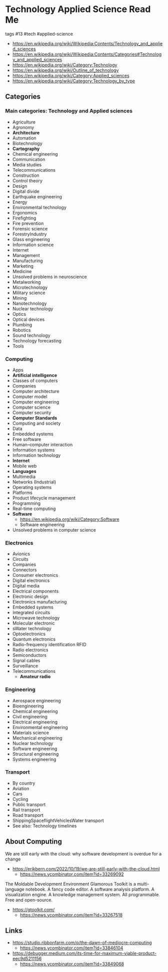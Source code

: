 # Technology Applied Science Read Me

tags #13 #tech #applied-science

* https://en.wikipedia.org/wiki/Wikipedia:Contents/Technology_and_applied_sciences
* https://en.wikipedia.org/wiki/Wikipedia:Contents/Categories#Technology_and_applied_sciences
* https://en.wikipedia.org/wiki/Category:Technology
* https://en.wikipedia.org/wiki/Outline_of_technology
* https://en.wikipedia.org/wiki/Category:Applied_sciences
* https://en.wikipedia.org/wiki/Category:Technology_by_type

## Categories

### Main categories: Technology and Applied sciences

* Agriculture
* Agronomy
* **Architecture**
* Automation
* Biotechnology
* **Cartography**
* Chemical engineering
* Communication
* Media studies
* Telecommunications
* Construction
* Control theory
* Design
* Digital divide
* Earthquake engineering
* Energy
* Environmental technology
* Ergonomics
* Firefighting
* Fire prevention
* Forensic science
* ForestryIndustry
* Glass engineering
* Information science
* Internet
* Management
* Manufacturing
* Marketing
* Medicine
* Unsolved problems in neuroscience
* Metalworking
* Microtechnology
* Military science
* Mining
* Nanotechnology
* Nuclear technology
* Optics
* Optical devices
* Plumbing
* Robotics
* Sound technology
* Technology forecasting
* Tools

### Computing

* Apps
* **Artificial intelligence**
* Classes of computers
* Companies
* Computer architecture
* Computer model
* Computer engineering
* Computer science
* Computer security
* **Computer Standards**
* Computing and society
* Data
* Embedded systems
* Free software
* Human–computer interaction
* Information systems
* Information technology
* **Internet**
* Mobile web
* **Languages**
* Multimedia
* Networks (Industrial)
* Operating systems
* Platforms
* Product lifecycle management
* Programming
* Real-time computing
* **Software**
  * https://en.wikipedia.org/wiki/Category:Software
  * Software engineering
* Unsolved problems in computer science


### Electronics

* Avionics
* Circuits
* Companies
* Connectors
* Consumer electronics
* Digital electronics
* Digital media
* Electrical components
* Electronic design
* Electronics manufacturing
* Embedded systems
* Integrated circuits
* Microwave technology
* Molecular electronic
* sWater technology
* Optoelectronics
* Quantum electronics
* Radio-frequency identification RFID
* Radio electronics
* Semiconductors
* Signal cables
* Surveillance
* Telecommunications
  * **Amateur radio**

### Engineering

* Aerospace engineering
* Bioengineering
* Chemical engineering
* Civil engineering
* Electrical engineering
* Environmental engineering
* Materials science
* Mechanical engineering
* Nuclear technology
* Software engineering
* Structural engineering
* Systems engineering

### Transport

* By country
* Aviation
* Cars
* Cycling
* Public transport
* Rail transport
* Road transport
* ShippingSpaceflightVehiclesWater transport
* See also: Technology timelines


## About Computing

We are still early with the cloud: why software development is overdue for a change
* https://erikbern.com/2022/10/19/we-are-still-early-with-the-cloud.html
  * https://news.ycombinator.com/item?id=33269092

The Moldable Development Environment
Glamorous Toolkit is a multi-language notebook. A fancy code editor. A software analysis platform. A visualization engine. A knowledge management system. All programmable. Free and open-source.
* https://gtoolkit.com/
  * https://news.ycombinator.com/item?id=33267518

## Links

* https://studio.ribbonfarm.com/p/the-dawn-of-mediocre-computing
  * https://news.ycombinator.com/item?id=33846104
* https://debugger.medium.com/its-time-for-maximum-viable-product-eec9d5211156
  * https://news.ycombinator.com/item?id=33849068
